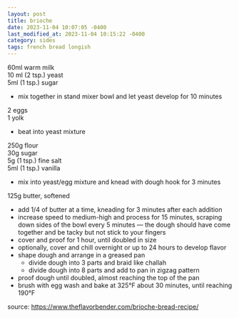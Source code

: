 ```yaml
---
layout: post
title: brioche
date: 2023-11-04 10:07:05 -0400
last_modified_at: 2023-11-04 10:15:22 -0400
category: sides
tags: french bread longish
---
```


60ml warm milk  
10 ml (2 tsp.) yeast  
5ml (1 tsp.) sugar  
* mix together in stand mixer bowl and let yeast develop for 10 minutes

2 eggs  
1 yolk  
* beat into yeast mixture

250g flour  
30g sugar  
5g (1 tsp.) fine salt  
5ml (1 tsp.) vanilla  
* mix into yeast/egg mixture and knead with dough hook for 3 minutes

125g butter, softened  
* add 1/4 of butter at a time, kneading for 3 minutes after each addition
* increase speed to medium-high and process for 15 minutes, scraping down sides of
  the bowl every 5 minutes — the dough should have come together and be tacky but
  not stick to your fingers
* cover and proof for 1 hour, until doubled in size
* optionally, cover and chill overnight or up to 24 hours to develop flavor
* shape dough and arrange in a greased pan
  * divide dough into 3 parts and braid like challah
  * divide dough into 8 parts and add to pan in zigzag pattern
* proof dough until doubled, almost reaching the top of the pan
* brush with egg wash and bake at 325°F about 30 minutes, until reaching 190°F

source: <https://www.theflavorbender.com/brioche-bread-recipe/>
